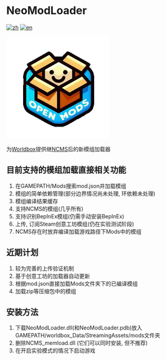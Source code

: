 ﻿# NeoModLoader

[![zh](https://img.shields.io/badge/zh-简体中文-red.svg)](README.md)
[![en](https://img.shields.io/badge/en-English-green.svg)](README.en.md)

![Icon](resources/logo.png)

为[Worldbox](http://www.superworldbox.com/)提供继[NCMS](https://denq04.github.io/ncms/)后的新模组加载器

## 目前支持的模组加载直接相关功能

1. 在GAMEPATH/Mods搜索mod.json并加载模组
2. 模组的简单依赖管理(部分边界情况尚未处理, 环依赖未处理)
3. 模组编译结果缓存
4. 支持NCMS的模组(几乎所有)
5. 支持识别BepInEx模组(仍需手动安装BepInEx)
6. 上传, 订阅Steam创意工坊模组(仍在实验测试阶段)
7. NCMS存在时放弃编译加载游戏路径下Mods中的模组

## 近期计划

1. 较为完善的上传验证机制
2. 基于创意工坊的加载器自动更新
3. 根据mod.json直接加载Mods文件夹下的已编译模组
4. 加载zip等压缩包中的模组

## 安装方法

1. 下载NeoModLoader.dll(和NeoModLoader.pdb)放入GAMEPATH/worldbox_Data/StreamingAssets/mods文件夹
2. 删除NCMS_memload.dll (它们可以同时安装, 但不推荐)
3. 在开启实验模式的情况下启动游戏

